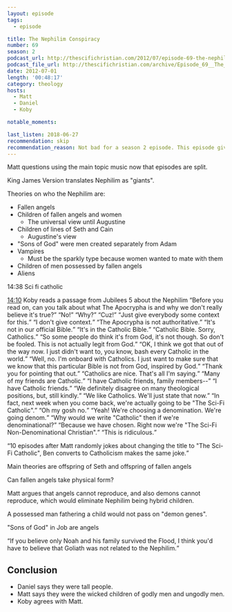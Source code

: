 ```yaml
---
layout: episode
tags:
  - episode

title: The Nephilim Conspiracy
number: 69
season: 2
podcast_url: http://thescifichristian.com/2012/07/episode-69-the-nephilim-conspiracy/
podcast_file_url: http://thescifichristian.com/archive/Episode_69__The_Nephilim_Conspiracy.mp3
date: 2012-07-01
length: '00:48:17'
category: theology
hosts:
  - Matt
  - Daniel
  - Koby

notable_moments:

last_listen: 2018-06-27
recommendation: skip
recommendation_reason: Not bad for a season 2 episode. This episode gives you a good look at the dynamic between Matt, Daniel, and Koby. 
---
```


Matt questions using the main topic music now that episodes are split. 

King James Version translates Nephilim as "giants". 

Theories on who the Nephilim are:
- Fallen angels
- Children of fallen angels and women
  - The universal view until Augustine
- Children of lines of Seth and Cain
  - Augustine's view
- "Sons of God" were men created separately from Adam
- Vampires
  - Must be the sparkly type because women wanted to mate with them
- Children of men possessed by fallen angels
- Aliens

14:38 Sci fi catholic
<div class="quote">
  <a class="timestamp tag is-medium is-rounded is-primary" href="http://thescifichristian.com/2012/07/episode-69-the-nephilim-conspiracy/#t=14:10">14:10</a>
  <span class="quote-context is-size-6">Koby reads a passage from Jubilees 5 about the Nephilim</span>
  <q class="matt">Before you read on, can you talk about what The Apocrypha is and why we don't really believe it's true?</q>
  <q class="koby">No!</q>
  <q class="matt">Why?</q>
  <q class="koby">Cuz!</q>
  <q class="matt">Just give everybody some context for this.</q>
  <q class="koby">I don't give context.</q>
  <q class="matt">The Apocrypha is not authoritative.</q>
  <q class="koby">It's not in our official Bible.</q>
  <q class="matt">It's in the Catholic Bible.</q>
  <q class="koby">Catholic Bible. Sorry, Catholics.</q>
  <q class="matt">So some people do think it's from God, it's not though. So don't be fooled. This is not actually legit from God.</q>
  <q class="koby">OK, I think we got that out of the way now. I just didn't want to, you know, bash every Catholic in the world.</q>
  <q class="matt">Well, no. I'm onboard with Catholics. I just want to make sure that we know that this particular Bible is not from God, inspired by God.</q>
  <q class="koby">Thank you for pointing that out.</q>
  <q class="matt">Catholics are nice. That's all I'm saying.</q>
  <q class="daniel">Many of my friends are Catholic.</q>
  <q class="matt">I have Catholic friends, family members--</q>
  <q class="koby">I have Catholic friends.</q>
  <q class="matt">We definitely disagree on many theological positions, but, still kindly.</q>
  <q class="koby">We like Catholics. We'll just state that now.</q>
  <q class="matt">In fact, next week when you come back, we're actually going to be "The Sci-Fi Catholic".</q>
  <q class="koby">Oh my gosh no.</q>
  <q class="matt">Yeah! We're choosing a denomination. We're going denom.</q>
  <q class="koby">Why would we write "Catholic" then if we're denominational?</q>
  <q class="matt">Because we have chosen. Right now we're "The Sci-Fi Non-Denominational Christian".</q>
  <q class="koby">This is ridiculous.</q>
</div>

<q class="archivist inline">10 episodes after Matt randomly jokes about changing the title to "The Sci-Fi Catholic", Ben converts to Catholicism makes the same joke.</q>


Main theories are offspring of Seth and offspring of fallen angels

Can fallen angels take physical form? 

Matt argues that angels cannot reproduce, and also demons cannot reproduce, which would eliminate Nephilim being hybrid children. 

A possessed man fathering a child would not pass on "demon genes".

"Sons of God" in Job are angels

<q class="archivist inline">If you believe only Noah and his family survived the Flood, I think you'd have to believe that Goliath was not related to the Nephilim.</q> 

## Conclusion
- Daniel says they were tall people.
- Matt says they were the wicked children of godly men and ungodly men. 
- Koby agrees with Matt. 